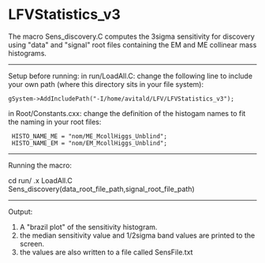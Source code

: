 LFVStatistics_v3
================

The macro Sens_discovery.C computes the 3sigma sensitivity for discovery using "data" and "signal" root files
containing the EM and ME collinear mass histograms.
****************************
Setup before running:
  in run/LoadAll.C:
    change the following line to include your own path (where this directory sits in your file system):
    
    gSystem->AddIncludePath("-I/home/avitald/LFV/LFVStatistics_v3");
    
  in Root/Constants.cxx:
    change the definition of the histogam names to fit the naming in your root files:
    
     HISTO_NAME_ME = "nom/ME_McollHiggs_Unblind";
     HISTO_NAME_EM = "nom/EM_McollHiggs_Unblind";

****************************
Running the macro:
  
  cd run/
  .x LoadAll.C
  Sens_discovery(data_root_file_path,signal_root_file_path)
  
****************************

Output:
1) A "brazil plot" of the sensitivity histogram.
2) the median sensitivity value and 1/2sigma band values are printed to the screen.
3) the values are also written to a file called SensFile.txt
